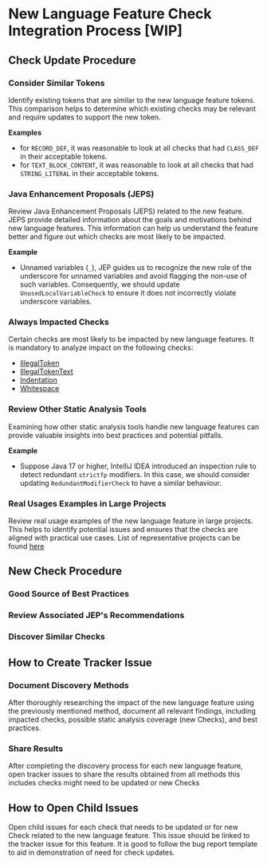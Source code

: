 # New Language Feature Check Integration Process [WIP]

## Check Update Procedure

### Consider Similar Tokens
Identify existing tokens that are similar to the new language feature tokens.
This comparison helps to determine which existing checks may be relevant
and require updates to support the new token.

**Examples**
- for `RECORD_DEF`, it was reasonable to look at all checks 
that had `CLASS_DEF` in their acceptable tokens.
- for `TEXT_BLOCK_CONTENT`, it was reasonable to look at all checks
that had `STRING_LITERAL` in their acceptable tokens.
### Java Enhancement Proposals (JEPS)
Review Java Enhancement Proposals (JEPS) related to the new feature. 
JEPS provide detailed information about the goals
and motivations behind new language features. 
This information can help us understand the feature better and figure out
which checks are most likely to be impacted.

**Example**
- Unnamed variables (`_`), JEP guides us to recognize the new role of the
underscore for unnamed variables and avoid flagging the non-use of such variables.
Consequently, we should update `UnusedLocalVariableCheck` to ensure it does not 
incorrectly violate underscore variables.
### Always Impacted Checks
Certain checks are most likely to be impacted by new language features.
It is mandatory to analyze impact on the following checks:
- [IllegalToken](https://checkstyle.org/checks/coding/illegaltoken.html)
- [IllegalTokenText](https://checkstyle.org/checks/coding/illegaltokentext.html) 
- [Indentation](https://checkstyle.org/checks/misc/indentation.html#Indentation)
- [Whitespace](https://checkstyle.org/checks/whitespace/index.html)
### Review Other Static Analysis Tools
Examining how other static analysis tools handle new language features
can provide valuable insights into best practices and potential pitfalls.

**Example**
- Suppose Java 17 or higher, IntelliJ IDEA introduced an inspection rule to detect 
redundant `strictfp` modifiers. In this case, we should consider updating `RedundantModifierCheck`
to have a similar behaviour.

### Real Usages Examples in Large Projects
Review real usage examples of the new language feature in large projects.
This helps to identify potential issues and ensures that the checks
are aligned with practical use cases.
List of representative projects can be found 
[here](https://github.com/checkstyle/contribution/blob/master/checkstyle-tester/github-action-projects1.properties)

## New Check Procedure
### Good Source of Best Practices
### Review Associated JEP's Recommendations
### Discover Similar Checks
## How to Create Tracker Issue
### Document Discovery Methods
After thoroughly researching the impact of the new language feature using the previously 
mentioned method, document all relevant findings, including impacted checks,
possible static analysis coverage (new Checks), and best practices.
### Share Results
After completing the discovery process for each new language feature,
open tracker issues to share the results obtained from all methods this includes 
checks might need to be updated or new Checks 
## How to Open Child Issues
Open child issues for each check that needs to be updated or for new Check related
to the new language feature. This issue should be linked to the tracker issue for this feature.
It is good to follow the bug report template to aid in demonstration 
of need for check updates.
